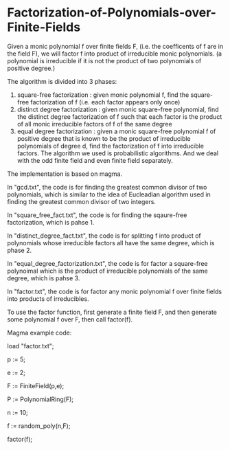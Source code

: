 # Factorization-of-Polynomials-over-Finite-Fields


Given a monic polynomial f over finite fields F, (i.e. the coefficents of f are in the field F), we will factor f into product of irreducible monic polynomials. (a polynomial is irreducible if it is not the product of two polynomials of positive degree.)

The algorithm is divided into 3 phases:

   1. square-free factorization : given monic polynomial f, find the square-free factorization of f (i.e. each factor appears only once)
   2. distinct degree factorization : given monic square-free polynomial, find the distinct degree factorization of f such that each factor is the product of all monic irreducible factors of f of the same degree
   3. equal degree factorization : given a monic square-free polynomial f of positive degree that is known to be the product of irreducible polynomials of degree d, find the factorization of f into irreducible factors. The algorithm we used is probabilistic algorithms. And we deal with the odd finite field and even finite field separately.
   

The implementation is based on magma.

In "gcd.txt", the code is for finding the greatest common divisor of two polynomials, which is similar to the idea of Eucleadian algorithm used in finding the greatest common divisor of two integers.

In "square_free_fact.txt", the code is for finding the sqaure-free factorization, which is pahse 1.

In "distinct_degree_fact.txt", the code is for splitting f into product of polynomials whose irreducible factors all have the same degree, which is phase 2.

In "equal_degree_factorization.txt", the code is for factor a square-free polynoimal which is the product of irreducible polynomials of the same degree, which is pahse 3.

In "factor.txt", the code is for factor any monic polynomial f over finite fields into products of irreducibles.


To use the factor function, first generate a finite field F, and then generate some polynomial f over F, then call factor(f).

Magma example code:


load "factor.txt";

p := 5;

e := 2;

F<g> := FiniteField(p,e);

P<x> := PolynomialRing(F);

n := 10;

f := random_poly(n,F);

factor(f);


